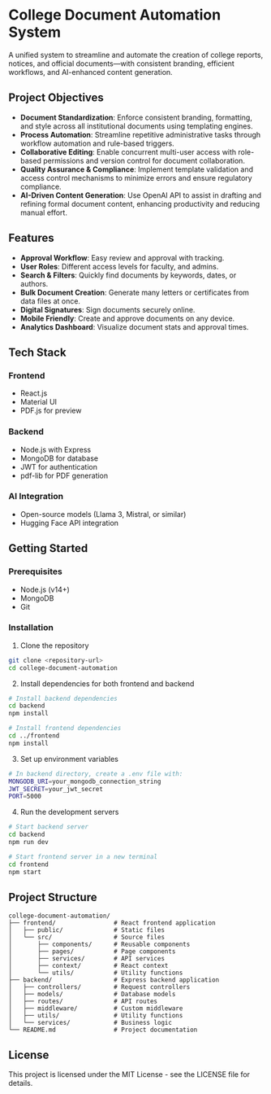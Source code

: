 # College Document Automation System

A unified system to streamline and automate the creation of college reports, notices, and official documents—with consistent branding, efficient workflows, and AI-enhanced content generation.

## Project Objectives
- **Document Standardization**: Enforce consistent branding, formatting, and style across all institutional documents using templating engines.
- **Process Automation**: Streamline repetitive administrative tasks through workflow automation and rule-based triggers.
- **Collaborative Editing**: Enable concurrent multi-user access with role-based permissions and version control for document collaboration.
- **Quality Assurance & Compliance**: Implement template validation and access control mechanisms to minimize errors and ensure regulatory compliance.
- **AI-Driven Content Generation**: Use OpenAI API to assist in drafting and refining formal document content, enhancing productivity and reducing manual effort.


## Features
- **Approval Workflow**: Easy review and approval with tracking.
- **User Roles**: Different access levels for faculty, and admins.
- **Search & Filters**: Quickly find documents by keywords, dates, or authors.
- **Bulk Document Creation**: Generate many letters or certificates from data files at once.
- **Digital Signatures**: Sign documents securely online.
- **Mobile Friendly**: Create and approve documents on any device.
- **Analytics Dashboard**: Visualize document stats and approval times.


## Tech Stack

### Frontend
- React.js
- Material UI
- PDF.js for preview

### Backend
- Node.js with Express
- MongoDB for database
- JWT for authentication
- pdf-lib for PDF generation

### AI Integration
- Open-source models (Llama 3, Mistral, or similar)
- Hugging Face API integration

## Getting Started

### Prerequisites
- Node.js (v14+)
- MongoDB
- Git

### Installation

1. Clone the repository
```bash
git clone <repository-url>
cd college-document-automation
```

2. Install dependencies for both frontend and backend
```bash
# Install backend dependencies
cd backend
npm install

# Install frontend dependencies
cd ../frontend
npm install
```

3. Set up environment variables
```bash
# In backend directory, create a .env file with:
MONGODB_URI=your_mongodb_connection_string
JWT_SECRET=your_jwt_secret
PORT=5000
```

4. Run the development servers
```bash
# Start backend server
cd backend
npm run dev

# Start frontend server in a new terminal
cd frontend
npm start
```

## Project Structure

```
college-document-automation/
├── frontend/                # React frontend application
│   ├── public/              # Static files
│   └── src/                 # Source files
│       ├── components/      # Reusable components
│       ├── pages/           # Page components
│       ├── services/        # API services
│       ├── context/         # React context
│       └── utils/           # Utility functions
├── backend/                 # Express backend application
│   ├── controllers/         # Request controllers
│   ├── models/              # Database models
│   ├── routes/              # API routes
│   ├── middleware/          # Custom middleware
│   ├── utils/               # Utility functions
│   └── services/            # Business logic
└── README.md                # Project documentation
```

## License

This project is licensed under the MIT License - see the LICENSE file for details.